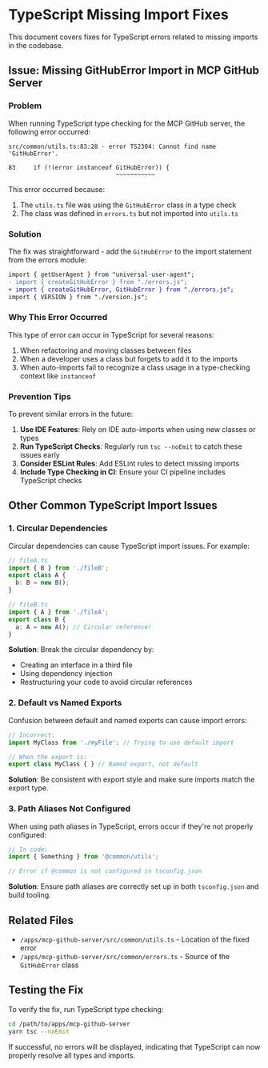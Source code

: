 # TypeScript Missing Import Fixes

This document covers fixes for TypeScript errors related to missing imports in the codebase.

## Issue: Missing GitHubError Import in MCP GitHub Server

### Problem

When running TypeScript type checking for the MCP GitHub server, the following error occurred:

```
src/common/utils.ts:83:28 - error TS2304: Cannot find name 'GitHubError'.

83     if (!(error instanceof GitHubError)) {
                              ~~~~~~~~~~~
```

This error occurred because:
1. The `utils.ts` file was using the `GitHubError` class in a type check
2. The class was defined in `errors.ts` but not imported into `utils.ts`

### Solution

The fix was straightforward - add the `GitHubError` to the import statement from the errors module:

```diff
import { getUserAgent } from "universal-user-agent";
- import { createGitHubError } from "./errors.js";
+ import { createGitHubError, GitHubError } from "./errors.js";
import { VERSION } from "./version.js";
```

### Why This Error Occurred

This type of error can occur in TypeScript for several reasons:
1. When refactoring and moving classes between files
2. When a developer uses a class but forgets to add it to the imports
3. When auto-imports fail to recognize a class usage in a type-checking context like `instanceof`

### Prevention Tips

To prevent similar errors in the future:

1. **Use IDE Features**: Rely on IDE auto-imports when using new classes or types
2. **Run TypeScript Checks**: Regularly run `tsc --noEmit` to catch these issues early
3. **Consider ESLint Rules**: Add ESLint rules to detect missing imports
4. **Include Type Checking in CI**: Ensure your CI pipeline includes TypeScript checks

## Other Common TypeScript Import Issues

### 1. Circular Dependencies

Circular dependencies can cause TypeScript import issues. For example:

```typescript
// fileA.ts
import { B } from './fileB';
export class A {
  b: B = new B();
}

// fileB.ts
import { A } from './fileA';
export class B {
  a: A = new A(); // Circular reference!
}
```

**Solution**: Break the circular dependency by:
- Creating an interface in a third file
- Using dependency injection
- Restructuring your code to avoid circular references

### 2. Default vs Named Exports

Confusion between default and named exports can cause import errors:

```typescript
// Incorrect:
import MyClass from './myFile'; // Trying to use default import

// When the export is:
export class MyClass { } // Named export, not default
```

**Solution**: Be consistent with export style and make sure imports match the export type.

### 3. Path Aliases Not Configured

When using path aliases in TypeScript, errors occur if they're not properly configured:

```typescript
// In code:
import { Something } from '@common/utils';

// Error if @common is not configured in tsconfig.json
```

**Solution**: Ensure path aliases are correctly set up in both `tsconfig.json` and build tooling.

## Related Files

- `/apps/mcp-github-server/src/common/utils.ts` - Location of the fixed error
- `/apps/mcp-github-server/src/common/errors.ts` - Source of the `GitHubError` class

## Testing the Fix

To verify the fix, run TypeScript type checking:

```bash
cd /path/to/apps/mcp-github-server
yarn tsc --noEmit
```

If successful, no errors will be displayed, indicating that TypeScript can now properly resolve all types and imports.